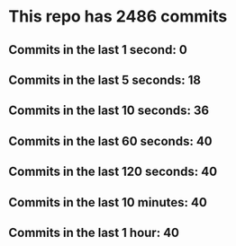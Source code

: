 # This repo has 2486 commits

## Commits in the last 1 second: 0
## Commits in the last 5 seconds: 18
## Commits in the last 10 seconds: 36
## Commits in the last 60 seconds: 40
## Commits in the last 120 seconds: 40
## Commits in the last 10 minutes: 40
## Commits in the last 1 hour: 40
